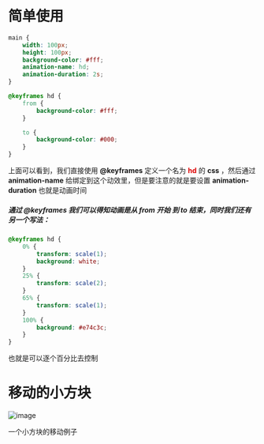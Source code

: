# 简单使用

```css
main {
    width: 100px;
    height: 100px;
    background-color: #fff;
    animation-name: hd;
    animation-duration: 2s;
}

@keyframes hd {
    from {
        background-color: #fff;
    }

    to {
        background-color: #000;
    }
}
```

上面可以看到，我们直接使用 **@keyframes** 定义一个名为
**<font color="##dd0000">hd</font>** 的 **css** ，然后通过 **animation-name** 给绑定到这个动效里，但是要注意的就是要设置 **animation-duration** 也就是动画时间 </br>



##### 通过 @keyframes 我们可以得知动画是从 from 开始 到 to 结束，同时我们还有另一个写法：
```css
@keyframes hd {
    0% {
        transform: scale(1);
        background: white;
    }
    25% {
        transform: scale(2);
    }
    65% {
        transform: scale(1);
    }
    100% {
        background: #e74c3c;
    }
}
```
也就是可以逐个百分比去控制


# 移动的小方块
![image](71F8B2C207134645BCDD29E5A52591EA) </br>


一个小方块的移动例子
